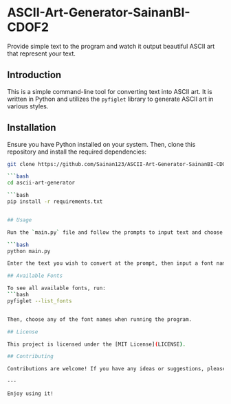 # ASCII-Art-Generator-SainanBI-CDOF2
Provide simple text to the program and watch it output beautiful ASCII art that represent your text.


## Introduction
This is a simple command-line tool for converting text into ASCII art. It is written in Python and utilizes the `pyfiglet` library to generate ASCII art in various styles.

## Installation

Ensure you have Python installed on your system. Then, clone this repository and install the required dependencies:

```bash
git clone https://github.com/Sainan123/ASCII-Art-Generator-SainanBI-CDOF2.git

```bash
cd ascii-art-generator

```bash
pip install -r requirements.txt


## Usage

Run the `main.py` file and follow the prompts to input text and choose a font:

```bash
python main.py

Enter the text you wish to convert at the prompt, then input a font name (or press enter to choose the default font). The program will output the corresponding ASCII art.

## Available Fonts

To see all available fonts, run:
```bash
pyfiglet --list_fonts


Then, choose any of the font names when running the program.

## License

This project is licensed under the [MIT License](LICENSE).

## Contributing

Contributions are welcome! If you have any ideas or suggestions, please feel free to submit a Pull Request or open an Issue.

---

Enjoy using it!




